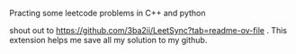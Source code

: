 Practing some leetcode problems in C++ and python

shout out to https://github.com/3ba2ii/LeetSync?tab=readme-ov-file . This extension helps me save all my solution to my github. 
